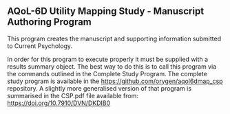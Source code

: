 ## AQoL-6D Utility Mapping Study - Manuscript Authoring Program
This program creates the manuscript and supporting information submitted to Current Psychology.

In order for this program to execute properly it must be supplied with a results summary object. The best way to do this is to call this program via the commands outlined in the Complete Study Program. The complete study program is available in the https://github.com/orygen/aqol6dmap_csp repository. A slightly more generalised version of that program is summarised in the CSP.pdf file available from: https://doi.org/10.7910/DVN/DKDIB0